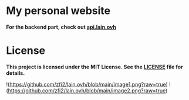 # My personal website  
**For the backend part, check out [api.lain.ovh](https://github.com/zfi2/api.lain.ovh)**

# License
**This project is licensed under the MIT License. See the [LICENSE](LICENSE) file for details.**

!(https://github.com/zfi2/lain.ovh/blob/main/image1.png?raw=true)
!(https://github.com/zfi2/lain.ovh/blob/main/image2.png?raw=true)
